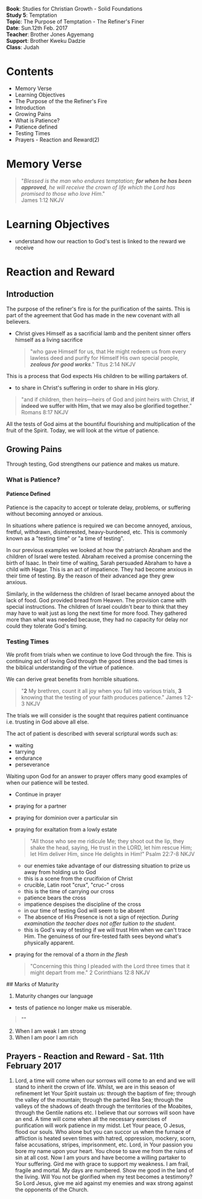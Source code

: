 **Book**: Studies for Christian Growth - Solid Foundations  
**Study 5**: Temptation  
**Topic**: The Purpose of Temptation - The Refiner's Finer  
**Date**: Sun.12th Feb. 2017  
**Teacher**: Brother Jones Agyemang  
**Support**: Brother Kweku Dadzie  
**Class**: Judah

# **Contents**

* Memory Verse
* Learning Objectives
* The Purpose of the the Refiner's Fire
 * Introduction
 * Growing Pains
 * What is Patience?
 * Patience defined
 * Testing Times 
 * Prayers - Reaction and Reward(2)

# Memory Verse

>"_Blessed is the man who endures temptation; **for when he has been approved**, he will receive the crown of life which the Lord has promised to those who love Him_."  
James 1:12 NKJV

# Learning Objectives

* understand how our reaction to God's test is linked to the reward we receive

# Reaction and Reward

## Introduction
The purpose of the refiner's fire is for the purification of the saints. This is part of the agreement that God has made in the new covenant with all believers. 
- Christ gives Himself as a sacrificial lamb and the penitent sinner offers himself as a living sacrifice
  > "who gave Himself for us, that He might redeem us from every lawless deed and purify for Himself His own special people, **_zealous for good works_**."
  Titus 2:14 NKJV

This is a process that God expects His children to be willing partakers of.
- to share in Christ's suffering in order to share in His glory.
 > "and if children, then heirs—heirs of God and joint heirs with Christ, **if indeed we suffer with Him, that we may also be glorified together**." 
 Romans 8:17 NKJV

All the tests of God aims at the bountiful flourishing and multiplication of the fruit of the Spirit. Today, we will look at the virtue of patience.

## Growing Pains
Through testing, God strengthens our patience and makes us mature. 

### What is Patience?
#### Patience Defined
Patience is the capacity to accept or tolerate delay, problems, or suffering without becoming annoyed or anxious. 

In situations where patience is required we can become annoyed, anxious, fretful, withdrawn, disinterested, heavy-burdened, etc. This is commonly known as a "testing time" or "a time of testing".

In our previous examples we looked at how the patriarch Abraham and the children of Israel were tested. Abraham received a promise concerning the birth of Isaac. In their time of waiting, Sarah persuaded Abraham to have a child with Hagar. This is an act of impatience. They had become anxious in their time of testing. By the reason of their advanced age they grew anxious.

Similarly, in the wilderness the children of Israel became annoyed about the lack of food. God provided bread from Heaven. The provision came with special instructions. The children of Israel couldn't bear to think that they may have to wait just as long the next time for more food. They gathered more than what was needed because, they had no capacity for delay nor could they tolerate God's timing.

### Testing Times
We profit from trials when we continue to love God through the fire. This is continuing act of loving God through the good times and the bad times is the biblical understanding of the virtue of patience. 

We can derive great benefits from horrible situations. 

> "**2** My brethren, count it all joy when you fall into various trials, **3** knowing that the testing of your faith produces patience." 
James 1:2-3 NKJV

The trials we will consider is the sought that requires patient continuance i.e. trusting in God above all else.

The act of patient is described with several scriptural words such as:
 - waiting
 - tarrying
 - endurance
 - perseverance

Waiting upon God for an answer to prayer offers many good examples of when our patience will be tested. 
 - Continue in prayer
 - praying for a partner
 - praying for dominion over a particular sin
 - praying for exaltation from a lowly estate
   > "All those who see me ridicule Me; they shoot out the lip, they shake the head, saying, He trust in the LORD, let him rescue Him; let Him deliver Him, since He delights in Him!" 
   Psalm 22:7-8 NKJV
     
   - our enemies take advantage of our distressing situation to prize us away from holding us to God
   - this is a scene from the crucifixion of Christ
   - crucible, Latin root "crux", "cruc-" cross
   - this is the time of carrying our cross
   - patience bears the cross
   - impatience despises the discipline of the cross
   - in our time of testing God will seem to be absent
   - The absence of His Presence is not a sign of rejection. _During examination the teacher does not offer tuition to the student_.
   - this is God's way of testing if we will trust Him when we can't trace Him. The genuiness of our fire-tested faith sees beyond what's physically apparent.
   
    
 - praying for the removal of a _thorn in the flesh_
   > "Concerning this thing I pleaded with the Lord three times that it might depart from me." 
   2 Corinthians 12:8 NKJV

## Marks of Maturity
1. Maturity changes our language
 - tests of patience no longer make us miserable.
 > "" 
2. When I am weak I am strong
3. When I am poor I am rich

## Prayers - Reaction and Reward - Sat. 11th February 2017

1. Lord, a time will come when our sorrows will come to an end and we will stand to inherit the crown of life. Whilst, we are in this season of refinement let Your Spirit sustain us: through the baptism of fire; through the valley of the mountain; through the parted Rea Sea; through the valleys of the shadows of death through the territories of the Moabites, through the Gentile nations etc. I believe that our sorrows will soon have an end. A time will come when all the necessary exercises of purification will work patience in my midst. Let Your peace, O Jesus, flood our souls. Who alone but you can succor us when the furnace of affliction is heated seven times with hatred, oppression, mockery, scorn, false accusations, stripes, imprisonment, etc. 
Lord, in Your passion you bore my name upon your heart. You chose to save me from the ruins of sin at all cost. Now I am yours and have become a willing partaker to Your suffering. Gird me with grace to support my weakness. I am frail, fragile and mortal. My days are numbered. Show me good in the land of the living. Will You not be glorified when my test becomes a testimony? So Lord Jesus, give me aid against my enemies and wax strong against the opponents of the Church. 


